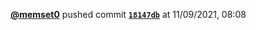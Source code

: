 <a href=https://github.com/memset0><strong>@memset0</strong></a>  pushed commit <a href=https://github.com/memset0/memset0/commit/18147dbd4bf4a1bf1d93e2e6c441b5e724811b7b><strong><code>18147db</code></strong></a>  at 11/09/2021, 08:08 
